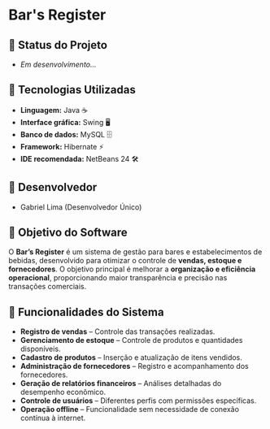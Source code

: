 # **Bar's Register**

## 📌 **Status do Projeto**
- *Em desenvolvimento...*

## 🔧 **Tecnologias Utilizadas**
- **Linguagem:** Java ☕
- **Interface gráfica:** Swing 🖥️
- **Banco de dados:** MySQL 🗄️
- **Framework:** Hibernate ⚡
- **IDE recomendada:** NetBeans 24 🛠️

## 👤 **Desenvolvedor**
- Gabriel Lima (Desenvolvedor Único)

## 🎯 **Objetivo do Software**
O **Bar’s Register** é um sistema de gestão para bares e estabelecimentos de bebidas, desenvolvido para otimizar o controle de **vendas, estoque e fornecedores**. O objetivo principal é melhorar a **organização e eficiência operacional**, proporcionando maior transparência e precisão nas transações comerciais.

## 🚀 **Funcionalidades do Sistema**
- **Registro de vendas** – Controle das transações realizadas.
- **Gerenciamento de estoque** – Controle de produtos e quantidades disponíveis.
- **Cadastro de produtos** – Inserção e atualização de itens vendidos.
- **Administração de fornecedores** – Registro e acompanhamento dos fornecedores.
- **Geração de relatórios financeiros** – Análises detalhadas do desempenho econômico.
- **Controle de usuários** – Diferentes perfis com permissões específicas.
- **Operação offline** – Funcionalidade sem necessidade de conexão contínua à internet.

